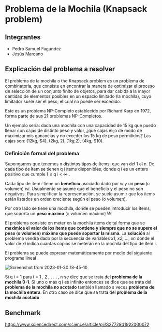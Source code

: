 # Problema de la Mochila (Knapsack problem)
## Integrantes
 - Pedro Samuel Fagundez
 - Jesús Marcano
 ## Explicación del problema a resolver
El problema de la mochila o the Knapsack problem es un problema de combinatoria, que consiste en encontrar la manera de optimizar el proceso de selección de un conjunto finito de objetos, para dar cabida a la mayor cantidad de elementos posibles en un espacio limitado (la mochila), cuyo limitador suele ser el peso, el cual no puede ser excedido.

Este es un problema NP-Completo establecido por Richard Karp en 1972, forma parte de sus 21 problemas NP-Completos.

Un ejemplo sería: dada una mochila con una capacidad de 15 kg que puedo llenar con cajas de distinto peso y valor, ¿qué cajas elijo de modo de maximizar mis ganancias y no exceder los 15 kg de peso permitidos? Las cajas son: (12kg, $4), (2kg, $2), (1kg,$2), (4kg, $10).

### Definición formal del problema

Supongamos que tenemos n distintos tipos de ítems, que van del 1 al n. De cada tipo de ítem se tienen  q i  ítems disponibles, donde  q i  es un entero positivo que cumple 1 ≤ q i < ∞  .

Cada tipo de ítem _i_ tiene un **beneficio** asociado dado por _vi_ y un **peso** (o volumen) _wi_. Usualmente se asume que el beneficio y el peso no son negativos. Para simplificar la representación, se suele asumir que los ítems están listados en orden creciente según el peso (o volumen).

Por otro lado se tiene una mochila, donde se pueden introducir los ítems, que soporta un **peso máximo** (o volumen máximo) _W_.

El problema consiste en meter en la mochila ítems de tal forma que se **maximice el valor de los ítems que contiene y siempre que no se supere el peso (o volumen) máximo que puede soportar la misma**. La **solución** al problema vendrá dado por la secuencia de variables _x1_, _x2_, ..., _xn_ donde el valor de _xi_ indica cuantas copias se meterán en la mochila del tipo de ítem i.

El problema se puede expresar matemáticamente por medio del siguiente programa lineal

![Screenshot from 2023-01-30 18-45-10](https://user-images.githubusercontent.com/36381930/215613324-874ae4e5-8299-4a04-a514-2afbea832c93.png)

Si q i = 1  para  i = 1 , 2 , . . . , n  se dice que se trata del **problema de la mochila 0-1**. Si uno o más  q i  es infinito entonces se dice que se trata del **problema de la mochila no acotado** también llamado a veces **problema de la mochila entera**. En otro caso se dice que se trata del **problema de la mochila acotado**

## Benchmark
https://www.sciencedirect.com/science/article/pii/S2772941922000072
